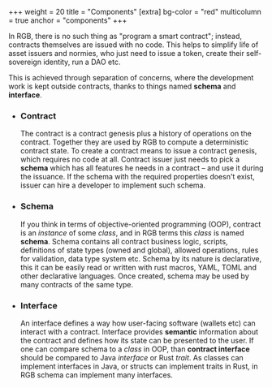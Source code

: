 +++
weight = 20
title = "Components"
[extra]
bg-color = "red"
multicolumn = true
anchor = "components"
+++

In RGB, there is no such thing as "program a smart contract"; instead, contracts
themselves are issued with no code. This helps to simplify life of asset 
issuers and normies, who just need to issue a token, create their self-sovereign
identity, run a DAO etc.

This is achieved through separation of concerns, where the development work is
kept outside contracts, thanks to things named **schema** and **interface**.

* ### Contract

    The contract is a contract genesis plus a history of operations on the
    contract. Together they are used by RGB to compute a deterministic contract
    state. To create a contract means to issue a contract genesis, which 
    requires no code at all. Contract issuer just needs to pick a **schema**
    which has all features he needs in a contract – and use it during the 
    issuance. If the schema with the required properties doesn't exist, issuer
    can hire a developer to implement such schema.

* ### Schema

    If you think in terms of objective-oriented programming (OOP), contract is
    an *instance* of some *class*, and in RGB terms this *class* is named
    **schema**. Schema contains all contract business logic, scripts, 
    definitions of state types (owned and global), allowed operations, rules
    for validation, data type system etc. Schema by its nature is declarative,
    this it can be easily read or written with rust macros, YAML, TOML and other
    declarative languages. Once created, schema may be used by many contracts
    of the same type.

* ### Interface

    An interface defines a way how user-facing software (wallets etc) can 
    interact with a contract. Interface provides **semantic** information about
    the contract and defines how its state can be presented to the user.
    If one can compare schema to a *class* in OOP, than **contract interface**
    should be compared to Java *interface* or Rust *trait*. As classes can
    implement interfaces in Java, or structs can implement traits in Rust,
    in RGB schema can implement many interfaces.
